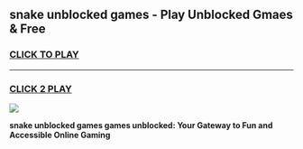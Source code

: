 
## snake unblocked games - Play Unblocked Gmaes & Free
<h3>
<a href="https://premium.freeplayer.one?title=snake_unblocked_games&ref=20F">CLICK TO PLAY</a></h3>
<hr>

<h3>
<a href="https://premium.freeplayer.one?title=snake_unblocked_games&ref=20F">CLICK 2 PLAY</a>
  
</h3>

<a href="https://premium.freeplayer.one?title=snake_unblocked_games&ref=20F/"><img src="https://clearcache.store/games.png"></a>


**snake unblocked games games unblocked: Your Gateway to Fun and Accessible Online Gaming**
